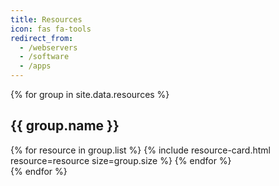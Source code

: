```yaml
---
title: Resources
icon: fas fa-tools
redirect_from:
  - /webservers
  - /software
  - /apps
---
```


{% for group in site.data.resources %}
## {{ group.name }}
<div class="resource_gallery">
{% for resource in group.list %}
{% include resource-card.html resource=resource size=group.size %}
{% endfor %}
</div>
{% endfor %}